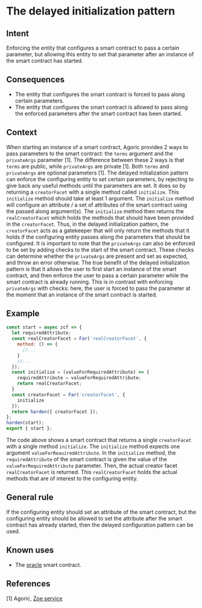 # The delayed initialization pattern

## Intent
Enforcing the
entity that configures a smart contract to pass a certain parameter, but
allowing this entity to set that parameter after an instance of the
smart contract has started.

## Consequences
-   The entity that configures the smart contract is forced to pass
    along certain parameters.
-   The entity that configures the smart contract is allowed to pass
    along the enforced parameters after the smart contract has been
    started.

## Context
When starting an instance of a smart contract, Agoric
provides 2 ways to pass parameters to the smart contract: the `terms`
argument and the `privateArgs` parameter [1]. The difference between
these 2 ways is that `terms` are public, while `privateArgs` are private
[1]. Both `terms` and `privateArgs` are optional parameters [1].
The delayed initialization pattern can enforce the configuring entity to
set certain parameters, by rejecting to give back any useful methods
until the parameters are set. It does so by returning a `creatorFacet`
with a single method called `initialize`. This `initialize` method
should take at least 1 argument. The `initialize` method will configure
an attribute / a set of attributes of the smart contract using the
passed along argument(s). The `initialize` method then returns the
`realCreatorFacet` which holds the methods that should have been
provided in the `creatorFacet`. Thus, in the delayed initialization
pattern, the `creatorFacet` acts as a gatekeeper that will only return
the methods that it holds if the configuring entity passes along the
parameters that should be configured. It is important to note that the
`privateArgs` can also be enforced to be set by adding checks to the
start of the smart contract. These checks can determine whether the
`privateArgs` are present and set as expected, and throw an error
otherwise. The true benefit of the delayed initialization pattern is
that it allows the user to first start an instance of the smart
contract, and then enforce the user to pass a certain parameter while
the smart contract is already running. This is in contrast with
enforcing `privateArgs` with checks: here, the user is forced to pass
the parameter at the moment that an instance of the smart contract is
started.

## Example
```js
const start = async zcf => {
  let requiredAttribute;
  const realCreatorFacet = Far('realCreatorFacet', {
    method: () => {
      //...
    }
    //...
  });
  const initialize = (valueForRequiredAttribute) => {
    requiredAttribute = valueForRequiredAttribute;
    return realCreatorFacet;
  }
  const creatorFacet = Far('creatorFacet', {
    initialize
  });
  return harden({ creatorFacet });
};
harden(start);
export { start };
```

The code above shows a smart contract that returns a
single `creatorFacet` with a single method `initialize`. The
`initialize` method expects one argument `valueForReauiredAttribute`. In
the `initialize` method, the `requiredAttribute` of the smart contract
is given the value of the `valueForRequiredAttribute` parameter. Then,
the actual creator facet `realCreatorFacet` is returned. This
`realCreatorFacet` holds the actual methods that are of interest to the
configuring entity.

## General rule
If the configuring entity should
set an attribute of the smart contract, but the configuring entity
should be allowed to set the attribute after the smart contract has
already started, then the delayed configuration pattern can be used.

## Known uses
-   The [oracle](https://docs.agoric.com/guides/zoe/contracts/oracle.html) smart contract.

## References
[1] Agoric, [Zoe service](https://docs.agoric.com/reference/zoe-api/zoe.html)